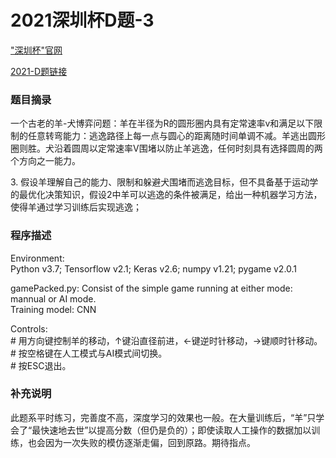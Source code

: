 # 2021深圳杯D题-3
<div>
  <p><a href='http://www.m2ct.org/'>"深圳杯"官网</a></p>
  <p><a href='https://blog.csdn.net/happycodee/article/details/119752470'>2021-D题链接</a></p>
</div>
<h3>题目摘录</h3>
<p>一个古老的羊-犬博弈问题：羊在半径为R的圆形圈内具有定常速率v和满足以下限制的任意转弯能力：逃逸路径上每一点与圆心的距离随时间单调不减。羊逃出圆形圈则胜。犬沿着圆周以定常速率V围堵以防止羊逃逸，任何时刻具有选择圆周的两个方向之一能力。</p>
<p>3. 假设羊理解自己的能力、限制和躲避犬围堵而逃逸目标，但不具备基于运动学的最优化决策知识，假设2中羊可以逃逸的条件被满足，给出一种机器学习方法，使得羊通过学习训练后实现逃逸；</p>
<h3>程序描述</h3>
<div>
  <p>Environment:<br>
  Python v3.7; Tensorflow v2.1; Keras v2.6; numpy v1.21; pygame v2.0.1</p>
<p>gamePacked.py: Consist of the simple game running at either mode: mannual or AI mode. <br>
  Training model: CNN</p>
<p>Controls: <br>
# 用方向键控制羊的移动，↑键沿直径前进，←键逆时针移动，→键顺时针移动。<br>
# 按空格键在人工模式与AI模式间切换。<br>
# 按ESC退出。</p>
<h3>补充说明</h3>
  <p>此题系平时练习，完善度不高，深度学习的效果也一般。在大量训练后，“羊”只学会了“最快速地去世”以提高分数（但仍是负的）；即使读取人工操作的数据加以训练，也会因为一次失败的模仿逐渐走偏，回到原路。期待指点。</p>
